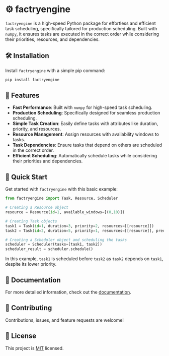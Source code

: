 # ⚙️ factryengine

`factryengine` is a high-speed Python package for effortless and efficient task scheduling, specifically tailored for production scheduling. Built with `numpy`, it ensures tasks are executed in the correct order while considering their priorities, resources, and dependencies.

## 🛠 Installation

Install `factryengine` with a simple pip command:

```bash
pip install factryengine
```

## 🌟 Features

- **Fast Performance**: Built with `numpy` for high-speed task scheduling.
- **Production Scheduling**: Specifically designed for seamless production scheduling.
- **Simple Task Creation**: Easily define tasks with attributes like duration, priority, and resources.
- **Resource Management**: Assign resources with availability windows to tasks.
- **Task Dependencies**: Ensure tasks that depend on others are scheduled in the correct order.
- **Efficient Scheduling**: Automatically schedule tasks while considering their priorities and dependencies.

## 🚀 Quick Start

Get started with `factryengine` with this basic example:

```python
from factryengine import Task, Resource, Scheduler

# Creating a Resource object
resource = Resource(id=1, available_windows=[(0,10)])

# Creating Task objects
task1 = Task(id=1, duration=3, priority=2, resources=[[resource]])
task2 = Task(id=2, duration=5, priority=1, resources=[[resource]], predecessors=[task1])

# Creating a Scheduler object and scheduling the tasks
scheduler = Scheduler(tasks=[task1, task2])
scheduler_result = scheduler.schedule()
```

In this example, `task1` is scheduled before `task2` as `task2` depends on `task1`, despite its lower priority.

## 📖 Documentation

For more detailed information, check out the [documentation](https://yacobolo.github.io/factryengine/).

## 🤝 Contributing

Contributions, issues, and feature requests are welcome!

## 📝 License

This project is [MIT](link_to_license) licensed.
